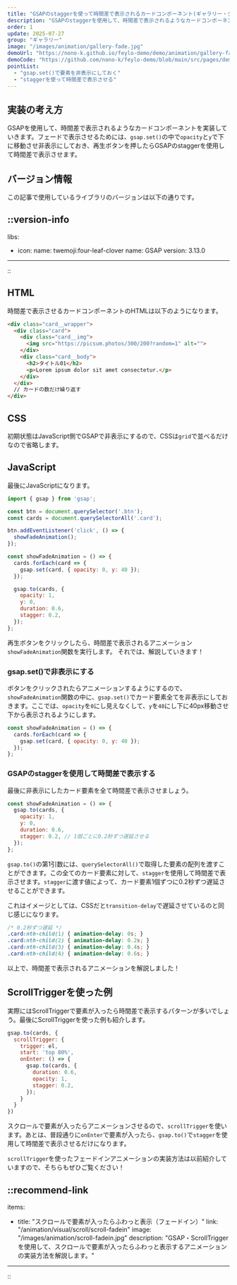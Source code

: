 ```yaml
---
title: "GSAPのstaggerを使って時間差で表示されるカードコンポーネント(ギャラリー・グリッド・フェードイン)"
description: "GSAPのstaggerを使用して、時間差で表示されるようなカードコンポーネントの実装方法を解説します。今回のデモでは再生ボタンをクリックしたら時間差で表示されますが、実際にはScrollTriggerで要素が入ったら時間差で表示するパターンが多いでしょう。最後にScrollTriggerを使った例も紹介します。"
order: 1
update: 2025-07-27
group: "ギャラリー"
image: "/images/animation/gallery-fade.jpg"
demoUrl: "https://nono-k.github.io/feylo-demo/demo/animation/gallery-fade/"
demoCode: "https://github.com/nono-k/feylo-demo/blob/main/src/pages/demo/animation/gallery-fade.astro"
pointList:
  - "gsap.set()で要素を非表示にしておく"
  - "staggerを使って時間差で表示させる"
---
```


## 実装の考え方

GSAPを使用して、時間差で表示されるようなカードコンポーネントを実装していきます。フェードで表示させるためには、`gsap.set()`の中で`opacity`と`y`で下に移動させ非表示にしておき、再生ボタンを押したらGSAPの<Marker>stagger</Marker>を使用して時間差で表示させます。

## バージョン情報

この記事で使用しているライブラリのバージョンは以下の通りです。

::version-info
---
libs:
  - icon: 
      name: twemoji:four-leaf-clover
    name: GSAP
    version: 3.13.0
---
::

## HTML

時間差で表示させるカードコンポーネントのHTMLは以下のようになります。

```html [HTML]
<div class="card__wrapper">
  <div class="card">
    <div class="card__img">
      <img src="https://picsum.photos/300/200?random=1" alt="">
    </div>
    <div class="card__body">
      <h2>タイトル01</h2>
      <p>Lorem ipsum dolor sit amet consectetur.</p>
    </div>
  </div>
  // カードの数だけ繰り返す
</div>
```

## CSS

初期状態はJavaScript側でGSAPで非表示にするので、CSSは`grid`で並べるだけなので省略します。

## JavaScript

最後にJavaScriptになります。

```js [JavaScript]
import { gsap } from 'gsap';

const btn = document.querySelector('.btn');
const cards = document.querySelectorAll('.card');

btn.addEventListener('click', () => {
  showFadeAnimation();
});

const showFadeAnimation = () => {
  cards.forEach(card => {
    gsap.set(card, { opacity: 0, y: 40 });
  });

  gsap.to(cards, {
    opacity: 1,
    y: 0,
    duration: 0.6,
    stagger: 0.2,
  });
};
```

再生ボタンをクリックしたら、時間差で表示されるアニメーション`showFadeAnimation`関数を実行します。
それでは、解説していきます！

### gsap.set()で非表示にする

ボタンをクリックされたらアニメーションするようにするので、`showFadeAnimation`関数の中に、`gsap.set()`でカード要素全てを非表示にしておきます。ここでは、`opacity`を`0`にし見えなくして、`y`を`40`にし下に40px移動させ下から表示されるようにします。

```js [JavaScript]
const showFadeAnimation = () => {
  cards.forEach(card => {
    gsap.set(card, { opacity: 0, y: 40 });
  });
};
```

### GSAPのstaggerを使用して時間差で表示する

最後に非表示にしたカード要素を全て時間差で表示させましょう。

```js [JavaScript]
const showFadeAnimation = () => {
  gsap.to(cards, {
    opacity: 1,
    y: 0,
    duration: 0.6,
    stagger: 0.2, // 1個ごとに0.2秒ずつ遅延させる
  });
};
```
`gsap.to()`の第1引数には、`querySelectorAll()`で取得した要素の配列を渡すことができます。この全てのカード要素に対して、`stagger`を使用して時間差で表示させます。`stagger`に渡す値によって、カード要素1個ずつに0.2秒ずつ遅延させることができます。

これはイメージとしては、CSSだと`transition-delay`で遅延させているのと同じ感じになります。

```css [staggerをCSSで表現した例]
/* 0.2秒ずつ遅延 */
.card:nth-child(1) { animation-delay: 0s; }
.card:nth-child(2) { animation-delay: 0.2s; }
.card:nth-child(3) { animation-delay: 0.4s; }
.card:nth-child(4) { animation-delay: 0.6s; }
```

以上で、時間差で表示されるアニメーションを解説しました！

## ScrollTriggerを使った例

実際にはScrollTriggerで要素が入ったら時間差で表示するパターンが多いでしょう。最後にScrollTriggerを使った例も紹介します。

```js [JavaScript]
gsap.to(cards, {
  scrollTrigger: {
    trigger: el,
    start: 'top 80%',
    onEnter: () => {
      gsap.to(cards, {
        duration: 0.6,
        opacity: 1,
        stagger: 0.2,
      });
    }
  }
})
```

スクロールで要素が入ったらアニメーションさせるので、`scrollTrigger`を使います。あとは、普段通りに`onEnter`で要素が入ったら、`gsap.to()`で`stagger`を使用して時間差で表示させるだけになります。

`scrollTrigger`を使ったフェードインアニメーションの実装方法は以前紹介していますので、そちらもぜひご覧ください！

::recommend-link
---
items:
  - title: "スクロールで要素が入ったらふわっと表示（フェードイン）"
    link: "/animation/visual/scroll/scroll-fadein"
    image: "/images/animation/scroll-fadein.jpg"
    description: "GSAP・ScrollTriggerを使用して、スクロールで要素が入ったらふわっと表示するアニメーションの実装方法を解説します。"
---
::
